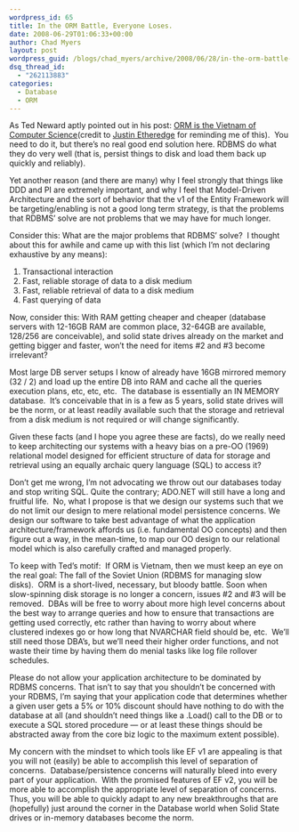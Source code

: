 ```yaml
---
wordpress_id: 65
title: In the ORM Battle, Everyone Loses.
date: 2008-06-29T01:06:33+00:00
author: Chad Myers
layout: post
wordpress_guid: /blogs/chad_myers/archive/2008/06/28/in-the-orm-battle-everyone-loses.aspx
dsq_thread_id:
  - "262113883"
categories:
  - Database
  - ORM
---
```

As Ted Neward aptly pointed out in his post: [ORM is the Vietnam of Computer Science](http://blogs.tedneward.com/2006/06/26/The+Vietnam+Of+Computer+Science.aspx)(credit to [Justin Etheredge](http://www.codethinked.com) for reminding me of this).&nbsp; You need to do it, but there&#8217;s no real good end solution here. RDBMS do what they do very well (that is, persist things to disk and load them back up quickly and reliably).

Yet another reason (and there are many) why I feel strongly that things like DDD and PI are extremely important, and why I feel that Model-Driven Architecture and the sort of behavior that the v1 of the Entity Framework will be targeting/enabling is not a good long term strategy, is that the problems that RDBMS&#8217; solve are not problems that we may have for much longer.

Consider this: What are the major problems that RDBMS&#8217; solve?&nbsp; I thought about this for awhile and came up with this list (which I&#8217;m not declaring exhaustive by any means):

  1. Transactional interaction
  2. Fast, reliable storage of data to a disk medium
  3. Fast, reliable retrieval of data to a disk medium
  4. Fast querying of data

Now, consider this: With RAM getting cheaper and cheaper (database servers with 12-16GB RAM are common place, 32-64GB are available, 128/256 are conceivable), and solid state drives already on the market and getting bigger and faster, won&#8217;t the need for items #2 and #3 become irrelevant?

Most large DB server setups I know of already have 16GB mirrored memory (32 / 2) and load up the entire DB into RAM and cache all the queries execution plans, etc, etc, etc.&nbsp; The database is essentially an IN MEMORY database.&nbsp; It&#8217;s conceivable that in is a few as 5 years, solid state drives will be the norm, or at least readily available such that the storage and retrieval from a disk medium is not required or will change significantly.

Given these facts (and I hope you agree these are facts), do we really need to keep architecting our systems with a heavy bias on a pre-OO (1969) relational model designed for efficient structure of data for storage and retrieval using an equally archaic query language (SQL) to access it?

Don&#8217;t get me wrong, I&#8217;m not advocating we throw out our databases today and stop writing SQL. Quite the contrary; ADO.NET will still have a long and fruitful life.&nbsp; No, what I propose is that we design our systems such that we do not limit our design to mere relational model persistence concerns. We design our software to take best advantage of what the application architecture/framework affords us (i.e. fundamental OO concepts) and then figure out a way, in the mean-time, to map our OO design to our relational model which is also carefully crafted and managed properly.

To keep with Ted&#8217;s motif:&nbsp; If ORM is Vietnam, then we must keep an eye on the real goal: The fall of the Soviet Union (RDBMS for managing slow disks).&nbsp; ORM is a short-lived, necessary, but bloody battle. Soon when slow-spinning disk storage is no longer a concern, issues #2 and #3 will be removed.&nbsp; DBAs will be free to worry about more high level concerns about the best way to arrange queries and how to ensure that transactions are getting used correctly, etc rather than having to worry about where clustered indexes go or how long that NVARCHAR field should be, etc.&nbsp; We&#8217;ll still need those DBA&#8217;s, but we&#8217;ll need their higher order functions, and not waste their time by having them do menial tasks like log file rollover schedules.

Please do not allow your application architecture to be dominated by RDBMS concerns. That isn&#8217;t to say that you shouldn&#8217;t be concerned with your RDBMS, I&#8217;m saying that your application code that determines whether a given user gets a 5% or 10% discount should have nothing to do with the database at all (and shouldn&#8217;t need things like a .Load() call to the DB or to execute a SQL stored procedure &#8212; or at least these things should be abstracted away from the core biz logic to the maximum extent possible).

My concern with the mindset to which tools like EF v1 are appealing is that you will not (easily) be able to accomplish this level of separation of concerns.&nbsp; Database/persistence concerns will naturally bleed into every part of your application.&nbsp; With the promised features of EF v2, you will be more able to accomplish the appropriate level of separation of concerns.&nbsp; Thus, you will be able to quickly adapt to any new breakthroughs that are (hopefully) just around the corner in the Database world when Solid State drives or in-memory databases become the norm.